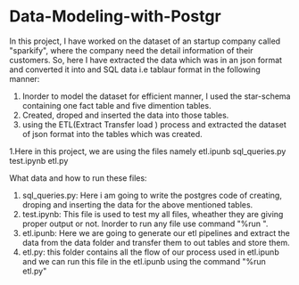 # Data-Modeling-with-Postgr

In this project, I have worked on the dataset of an startup company called "sparkify", where the company need the detail information of their customers. So, here I have extracted the data which was in an json format and converted it into and SQL data i.e tablaur format in the following manner:
1. Inorder to model the dataset for efficient manner, I used the star-schema containing one fact table and five dimention tables.
2. Created, droped and inserted the data into those tables.
3. using the ETL(Extract Transfer load ) process and extracted the dataset of json format into the tables which was created.

1.Here in this project, we are using the files namely
etl.ipunb
sql_queries.py
test.ipynb
etl.py

What data and how to run these files:
 1. sql_queries.py: Here i am going to write the postgres code of creating, droping and inserting the data for the above mentioned tables.
 2. test.ipynb: This file is used to test my all files, wheather they are giving proper output or not. Inorder to run any file use command "%run <file name>".
 3. etl.ipunb: Here we are going to generate our etl pipelines and extract the data from the data folder and transfer them to out tables and store them.
 4. etl.py: this folder contains all the flow of our process used in etl.ipunb and we can run this file in the etl.ipunb using the command "%run etl.py"